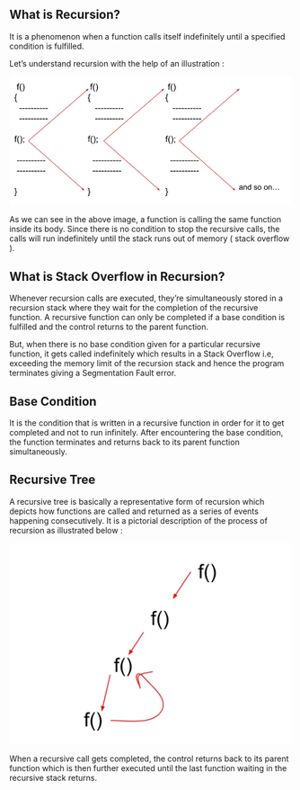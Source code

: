 ## What is Recursion?

It is a phenomenon when a function calls itself indefinitely until a specified condition is fulfilled.

Let’s understand recursion with the help of an illustration : 

![Alt text](image.png)

As we can see in the above image, a function is calling the same function inside its body. Since there is no condition to stop the recursive calls, the calls will run indefinitely until the stack runs out of memory ( stack overflow ).

## What is Stack Overflow in Recursion?

Whenever recursion calls are executed, they’re simultaneously stored in a recursion stack where they wait for the completion of the recursive function. A recursive function can only be completed if a base condition is fulfilled and the control returns to the parent function. 

But, when there is no base condition given for a particular recursive function, it gets called indefinitely which results in a Stack Overflow i.e, exceeding the memory limit of the recursion stack and hence the program terminates giving a Segmentation Fault error. 

## Base Condition

It is the condition that is written in a recursive function in order for it to get completed and not to run infinitely. After encountering the base condition, the function terminates and returns back to its parent function simultaneously.

## Recursive Tree

A recursive tree is basically a representative form of recursion which depicts how functions are called and returned as a series of events happening consecutively. It is a pictorial description of the process of recursion as illustrated below : 

![Alt text](image-2.png)

When a recursive call gets completed, the control returns back to its parent function which is then further executed until the last function waiting in the recursive stack returns.
